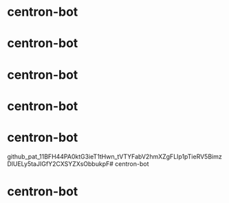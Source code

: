 # centron-bot
# centron-bot
# centron-bot
# centron-bot
# centron-bot

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# centron-bot
# centron-bot
